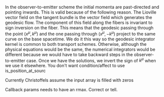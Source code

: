 In the observer-to-emitter scheme the initial momenta are past-directed and pointing inwards. This is valid because of the following reason. The Lioville vector field on the tangent bundle is the vector field which generates the geodesic flow. The component of this field along the fibers is invariant to sign inversion on the fiber. This means
that the geodesic passing through the point $(x^μ,k^μ)$ and the one passing through $(x^μ,-k^μ)$ project to the same curve on the base spacetime. We do it this way so the geodesic integrator kernel is common to both transport schemes. Otherwise, although the physical equations would be the same, the numerical integrators would be different because we would have to take backward steps in the observer-to-emitter case. Once we have the solutions, we invert the sign of $k^μ$ when we use it elsewhere. 
You don't want condition/affect to use is_position_at_sourc

Currently Christoffels assume the input array is filled with zeros

Callback params needs to have an rmax. Correct or tell.